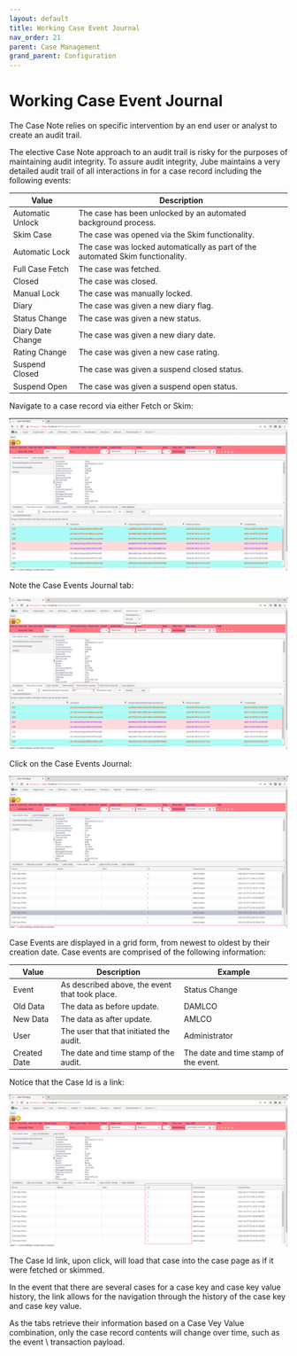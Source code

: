 ```yaml
---
layout: default
title: Working Case Event Journal
nav_order: 21
parent: Case Management
grand_parent: Configuration
---
```


# Working Case Event Journal
The Case Note relies on specific intervention by an end user or analyst to create an audit trail.

The elective Case Note approach to an audit trail is risky for the purposes of maintaining audit integrity. To assure audit integrity, Jube maintains a very detailed audit trail of all interactions in for a case record including the following events:

| Value             | Description                                                                                                                                                                                                                                                                                                                                         | 
|-------------------|-----------------------------------------------------------------------------------------------------------------------------------------------------------------------------------------------------------------------------------------------------------------------------------------------------------------------------------------------------|
| Automatic Unlock  | The case has been unlocked by an automated background process.                                                                                                                                                                                                                                                                                      |
| Skim Case         | The case was opened via the Skim functionality.                                                                                                                                                                                                                                                                                                     |
| Automatic Lock    | The case was locked automatically as part of the automated Skim functionality.                                                                                                                                                                                                                                                                      |
| Full Case Fetch   | The case was fetched.                                                                                                                                                                                                                                                                                                                               |
| Closed            | The case was closed.                                                                                                                                                                                                                                                                                                                                |
| Manual Lock       | The case was manually locked.                                                                                                                                                                                                                                                                                                                       |
| Diary             | The case was given a new diary flag.                                                                                                                                                                                                                                                                                                                |
| Status Change     | The case was given a new status.                                                                                                                                                                                                                                                                                                                    |
| Diary Date Change | The case was given a new diary date.                                                                                                                                                                                                                                                                                                                |
| Rating Change     | The case was given a new case rating.                                                                                                                                                                                                                                                                                                               |
| Suspend Closed    | The case was given a suspend closed status.                                                                                                                                                                                                                                                                                                         |
| Suspend Open      | The case was given a suspend open status.                                                                                                                                                                                                                                                                                                           |

Navigate to a case record via either Fetch or Skim:

![Image](CaseToCheckEvents.png)

Note the Case Events Journal tab:

![Image](LocationOfCaseEvents.png)

Click on the Case Events Journal:

![Image](ExposedCaseEventsTab.png)

Case Events are displayed in a grid form, from newest to oldest by their creation date. Case events are comprised of the following information:

| Value        | Description                                     | Example                               | 
|--------------|-------------------------------------------------|---------------------------------------|
| Event        | As described above,  the event that took place. | Status Change                         |
| Old Data     | The data as before update.                      | DAMLCO                                |
| New Data     | The data as after update.                       | AMLCO                                 |
| User         | The user that that initiated the audit.         | Administrator                         |
| Created Date | The date and time stamp of the audit.           | The date and time stamp of the event. |

Notice that the Case Id is a link:

![Image](CaseIdLinks.png)

The Case Id link,  upon click,  will load that case into the case page as if it were fetched or skimmed.

In the event that there are several cases for a case key and case key value history,  the link allows for the navigation through the history of the case key and case key value.

As the tabs retrieve their information based on a Case Vey Value combination,  only the case record contents will change over time,  such as the event \ transaction payload.
